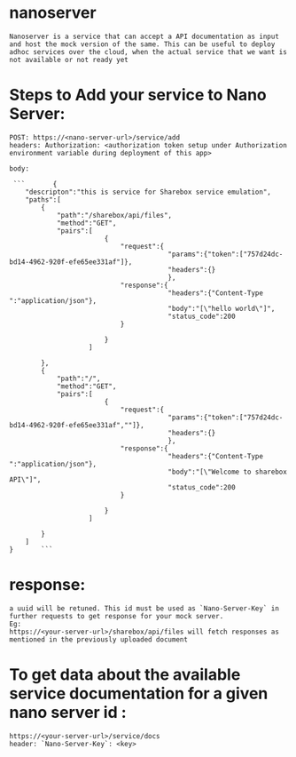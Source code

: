 # nanoserver

    Nanoserver is a service that can accept a API documentation as input and host the mock version of the same. This can be useful to deploy adhoc services over the cloud, when the actual service that we want is not available or not ready yet


# Steps to Add your service to Nano Server: 

    POST: https://<nano-server-url>/service/add
    headers: Authorization: <authorization token setup under Authorization environment variable during deployment of this app>

    body:

     ```       {
        "descripton":"this is service for Sharebox service emulation",
        "paths":[
            {
                "path":"/sharebox/api/files",
                "method":"GET",
                "pairs":[
                            {
                                "request":{
                                            "params":{"token":["757d24dc-bd14-4962-920f-efe65ee331af"]},
                                            "headers":{}
                                            },
                                "response":{
                                            "headers":{"Content-Type ":"application/json"},
                                            "body":"[\"hello world\"]",
                                            "status_code":200                                            
                                }

                            }
                        ]
 
            },
            {
                "path":"/",
                "method":"GET",
                "pairs":[
                            {
                                "request":{
                                            "params":{"token":["757d24dc-bd14-4962-920f-efe65ee331af",""]},
                                            "headers":{}
                                            },
                                "response":{
                                            "headers":{"Content-Type ":"application/json"},
                                            "body":"[\"Welcome to sharebox API\"]",
                                            "status_code":200                                            
                                }

                            } 
                        ]

            }
        ]
    }       ```

# response: 
    a uuid will be retuned. This id must be used as `Nano-Server-Key` in further requests to get response for your mock server. 
    Eg: 
    https://<your-server-url>/sharebox/api/files will fetch responses as mentioned in the previously uploaded document

# To get data about the available service documentation for a given nano server id : 
    https://<your-server-url>/service/docs
    header: `Nano-Server-Key`: <key>